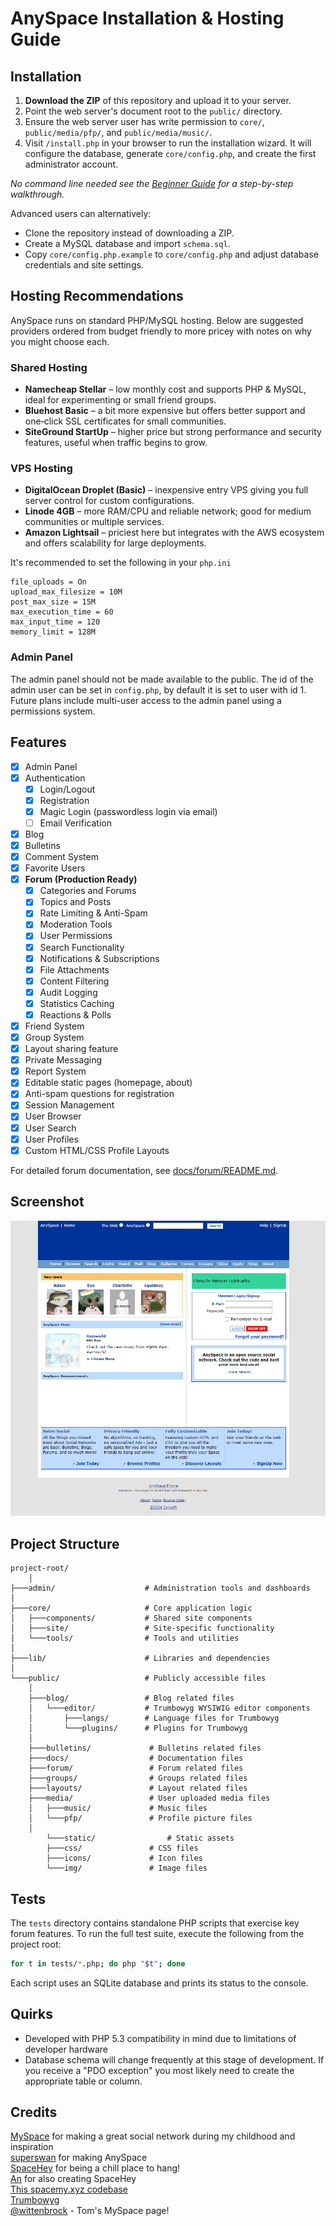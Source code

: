 # AnySpace Installation & Hosting Guide

## Installation
1. **Download the ZIP** of this repository and upload it to your server.
2. Point the web server's document root to the `public/` directory.
3. Ensure the web server user has write permission to `core/`, `public/media/pfp/`, and `public/media/music/`.
4. Visit `/install.php` in your browser to run the installation wizard. It will configure the database, generate `core/config.php`, and create the first administrator account.

_No command line needed see the [Beginner Guide](docs/INSTALL.md) for a step-by-step walkthrough._

Advanced users can alternatively:
- Clone the repository instead of downloading a ZIP.
- Create a MySQL database and import `schema.sql`.
- Copy `core/config.php.example` to `core/config.php` and adjust database credentials and site settings.

## Hosting Recommendations
AnySpace runs on standard PHP/MySQL hosting. Below are suggested providers ordered from budget friendly to more pricey with notes on why you might choose each.

### Shared Hosting
- **Namecheap Stellar** – low monthly cost and supports PHP & MySQL, ideal for experimenting or small friend groups.
- **Bluehost Basic** – a bit more expensive but offers better support and one‑click SSL certificates for small communities.
- **SiteGround StartUp** – higher price but strong performance and security features, useful when traffic begins to grow.

### VPS Hosting
- **DigitalOcean Droplet (Basic)** – inexpensive entry VPS giving you full server control for custom configurations.
- **Linode 4GB** – more RAM/CPU and reliable network; good for medium communities or multiple services.
- **Amazon Lightsail** – priciest here but integrates with the AWS ecosystem and offers scalability for large deployments.

It's recommended to set the following in your `php.ini`

```
file_uploads = On
upload_max_filesize = 10M
post_max_size = 15M
max_execution_time = 60
max_input_time = 120
memory_limit = 128M
```

### Admin Panel
The admin panel should not be made available to the public. The id of the admin user can be set in `config.php`, by
default it is set to user with id 1. Future plans include multi-user access to the admin panel using a permissions
system.  

## Features

- [x] Admin Panel
- [x] Authentication
  - [x] Login/Logout
  - [x] Registration
  - [x] Magic Login (passwordless login via email)
  - [ ] Email Verification
- [x] Blog
- [x] Bulletins
- [x] Comment System
- [x] Favorite Users
- [x] **Forum (Production Ready)**
  - [x] Categories and Forums
  - [x] Topics and Posts
  - [x] Rate Limiting & Anti-Spam
  - [x] Moderation Tools
  - [x] User Permissions
  - [x] Search Functionality
  - [x] Notifications & Subscriptions
  - [x] File Attachments
  - [x] Content Filtering
  - [x] Audit Logging
  - [x] Statistics Caching
  - [x] Reactions & Polls
- [x] Friend System
- [x] Group System
- [x] Layout sharing feature
- [x] Private Messaging
- [x] Report System
- [x] Editable static pages (homepage, about)
- [x] Anti-spam questions for registration
- [x] Session Management
- [x] User Browser
- [x] User Search
- [x] User Profiles
- [x] Custom HTML/CSS Profile Layouts

For detailed forum documentation, see [docs/forum/README.md](docs/forum/README.md).

## Screenshot

![screenshot](public/docs/screenshot.png)

## Project Structure

```
project-root/
    │
├───admin/                    # Administration tools and dashboards
│
├───core/                     # Core application logic
│   ├───components/           # Shared site components
│   ├───site/                 # Site-specific functionality
│   └───tools/                # Tools and utilities
│
├───lib/                      # Libraries and dependencies
│
└───public/                   # Publicly accessible files
    │
    ├───blog/                 # Blog related files
    │   └───editor/           # Trumbowyg WYSIWIG editor components
    │       ├───langs/        # Language files for Trumbowyg
    │       └───plugins/      # Plugins for Trumbowyg 
    │
    ├───bulletins/             # Bulletins related files
    ├───docs/                  # Documentation files
    ├───forum/                 # Forum related files
    ├───groups/                # Groups related files
    ├───layouts/               # Layout related files
    ├───media/                 # User uploaded media files
    │   ├───music/             # Music files
    │   └───pfp/               # Profile picture files
    │
        └───static/                # Static assets
        ├───css/               # CSS files
        ├───icons/             # Icon files
        └───img/               # Image files

```

## Tests

The `tests` directory contains standalone PHP scripts that exercise key forum
features. To run the full test suite, execute the following from the project
root:

```bash
for t in tests/*.php; do php "$t"; done
```

Each script uses an SQLite database and prints its status to the console.

## Quirks
- Developed with PHP 5.3 compatibility in mind due to limitations of developer hardware
- Database schema will change frequently at this stage of development. If you receive a "PDO exception" you most likely need to create the appropriate  table or column.

## Credits

[MySpace](myspace.com) for making a great social network during my childhood and inspiration <br>
[superswan](https://github.com/superswan) for making AnySpace <br>
[SpaceHey](https://spacehey.com) for being a chill place to hang! <br>
[An](https://spacehey.com/an) for also creating SpaceHey <br>
[This spacemy.xyz codebase](https://github.com/Ahe4d/spacemy.xyz) <br>
[Trumbowyg](https://github.com/Alex-D/Trumbowyg)<br>
[@wittenbrock](https://github.com/wittenbrock/toms-myspace-page) - Tom's MySpace page!

